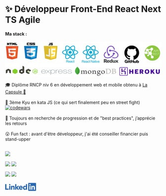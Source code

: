  # ✨ Développeur Front-End React Next TS Agile 

#### Ma stack :   

<img src="TechnosAll.png" width="535" alt="HTML 5, CSS, JS, React, React Native, Redux, Bootstrap, Node.js, Express, MongoDB">
</br>

🎓 Diplôme RNCP niv 6 en développement web et mobile obtenu à [La Capsule 🚀](https://www.linkedin.com/feed/update/urn:li:activity:6714913864439369728/)  
<br/>
🥋 3ème Kyu en kata JS (ce qui sert finalement peu en street fight) [![codewars](https://www.codewars.com/users/Maxime%20Verdy/badges/micro)](https://www.codewars.com/users/Maxime%20Verdy)  
<br/>
🙏 Toujours en recherche de progression et de "best practices", j’apprécie les retours  
<br/>
😮 Fun fact : avant d'être développeur, j'ai été conseiller financier puis stand-upper
<br/>
<br/>

![](https://github-profile-summary-cards.vercel.app/api/cards/profile-details?username=MaximeVerdy&theme=nord_bright)

![](https://github-profile-summary-cards.vercel.app/api/cards/repos-per-language?username=MaximeVerdy&theme=nord_bright)    ![](https://github-profile-summary-cards.vercel.app/api/cards/most-commit-language?username=MaximeVerdy&theme=nord_bright)

![](https://github-profile-summary-cards.vercel.app/api/cards/stats?username=MaximeVerdy&theme=nord_bright) ![](https://github-profile-summary-cards.vercel.app/api/cards/productive-time?username=MaximeVerdy&theme=nord_bright)
<br/>
<br/>
<a href="https://www.linkedin.com/in/maximeverdy/">
<img src="Linkedin-logo.png" width="100" alt="badge LinkedIn">
</a>
